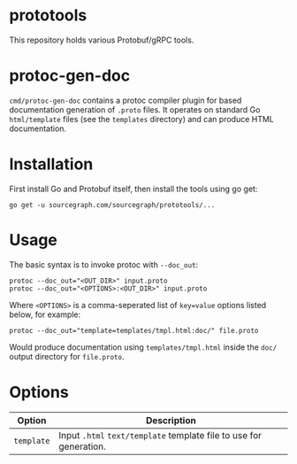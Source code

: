 # prototools

This repository holds various Protobuf/gRPC tools.

# protoc-gen-doc

`cmd/protoc-gen-doc` contains a protoc compiler plugin for based documentation generation of `.proto` files. It operates on standard Go `html/template` files (see the `templates` directory) and can produce HTML documentation.

# Installation

First install Go and Protobuf itself, then install the tools using go get:

```
go get -u sourcegraph.com/sourcegraph/prototools/...
```

# Usage

The basic syntax is to invoke protoc with `--doc_out`:

```
protoc --doc_out="<OUT_DIR>" input.proto
protoc --doc_out="<OPTIONS>:<OUT_DIR>" input.proto
```

Where `<OPTIONS>` is a comma-seperated list of `key=value` options listed below, for example:

```
protoc --doc_out="template=templates/tmpl.html:doc/" file.proto
```

Would produce documentation using `templates/tmpl.html` inside the `doc/` output directory for `file.proto`.

# Options

| Option     | Description                                                        |
|------------|--------------------------------------------------------------------|
| `template` | Input `.html` `text/template` template file to use for generation. |
